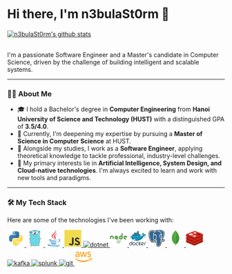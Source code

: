 # Hi there, I'm n3bulaSt0rm 👋

<a href="https://github.com/n3bulaSt0rm">
  <img align="center" src="https://github-readme-stats.vercel.app/api?username=n3bulaSt0rm&show_icons=true&theme=dracula&line_height=27" alt="n3bulaSt0rm's github stats"/>
</a>
<br/>
<br/>

I'm a passionate Software Engineer and a Master's candidate in Computer Science, driven by the challenge of building intelligent and scalable systems.

---

### 👨‍💻 About Me

- 🎓 I hold a Bachelor's degree in **Computer Engineering** from **Hanoi University of Science and Technology (HUST)** with a distinguished GPA of **3.5/4.0**.
- 🚀 Currently, I'm deepening my expertise by pursuing a **Master of Science in Computer Science** at HUST.
- 💼 Alongside my studies, I work as a **Software Engineer**, applying theoretical knowledge to tackle professional, industry-level challenges.
- 🌱 My primary interests lie in **Artificial Intelligence, System Design, and Cloud-native technologies**. I'm always excited to learn and work with new tools and paradigms.

---

### 🛠️ My Tech Stack

Here are some of the technologies I've been working with:


<p align="left">
  <a href="https://www.python.org" target="_blank"> 
    <img src="https://raw.githubusercontent.com/devicons/devicon/master/icons/python/python-original.svg" alt="python" width="40" height="40"/> 
  </a>
  <a href="https://golang.org" target="_blank">
    <img src="https://raw.githubusercontent.com/devicons/devicon/master/icons/go/go-original.svg" alt="go" width="40" height="40"/>
  </a>
  <a href="https://www.java.com" target="_blank">
    <img src="https://raw.githubusercontent.com/devicons/devicon/master/icons/java/java-original.svg" alt="java" width="40" height="40"/>
  </a>
  <a href="https://developer.mozilla.org/en-US/docs/Web/JavaScript" target="_blank"> 
    <img src="https://raw.githubusercontent.com/devicons/devicon/master/icons/javascript/javascript-original.svg" alt="javascript" width="40" height="40"/> 
  </a>
  <a href="https://dotnet.microsoft.com/en-us/apps/aspnet" target="_blank">
    <img src="https://cdn.simpleicons.org/dotnet/FFFFFF" alt="dotnet" width="40" height="40"/>
  </a>
  <a href="https://nodejs.org" target="_blank"> 
    <img src="https://raw.githubusercontent.com/devicons/devicon/master/icons/nodejs/nodejs-plain-wordmark.svg" alt="nodejs" width="40" height="40"/> 
  </a>
  <a href="https://www.docker.com/" target="_blank"> 
    <img src="https://raw.githubusercontent.com/devicons/devicon/master/icons/docker/docker-original-wordmark.svg" alt="docker" width="40" height="40"/> 
  </a>
  <a href="https://www.postgresql.org" target="_blank">
    <img src="https://raw.githubusercontent.com/devicons/devicon/master/icons/postgresql/postgresql-original.svg" alt="postgresql" width="40" height="40"/>
  </a>
  <a href="https://www.mongodb.com/" target="_blank">
    <img src="https://raw.githubusercontent.com/devicons/devicon/master/icons/mongodb/mongodb-original.svg" alt="mongodb" width="40" height="40"/>
  </a>
   <a href="https://redis.io" target="_blank">
    <img src="https://raw.githubusercontent.com/devicons/devicon/master/icons/redis/redis-original.svg" alt="redis" width="40" height="40"/>
  </a>
  <a href="https://kafka.apache.org/" target="_blank">
    <img src="https://cdn.simpleicons.org/apachekafka/FFFFFF" alt="kafka" width="40" height="40"/>
  </a>
   <a href="https://www.splunk.com" target="_blank">
    <img src="https://cdn.simpleicons.org/splunk/FFFFFF" alt="splunk" width="40" height="40"/>
  </a>
  <a href="https://git-scm.com/" target="_blank"> 
    <img src="https://www.vectorlogo.zone/logos/git-scm/git-scm-icon.svg" alt="git" width="40" height="40"/> 
  </a>
  <a href="https://aws.amazon.com" target="_blank">
    <img src="https://raw.githubusercontent.com/devicons/devicon/master/icons/amazonwebservices/amazonwebservices-plain-wordmark.svg" alt="aws" width="40" height="40"/>
  </a>
</p>
